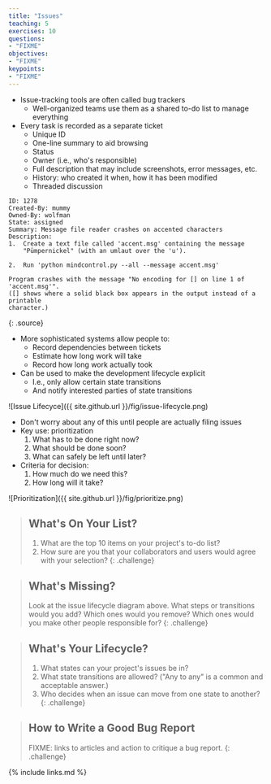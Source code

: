 ```yaml
---
title: "Issues"
teaching: 5
exercises: 10
questions:
- "FIXME"
objectives:
- "FIXME"
keypoints:
- "FIXME"
---
```


*   Issue-tracking tools are often called bug trackers
    *   Well-organized teams use them as a shared to-do list to manage everything
*   Every task is recorded as a separate ticket
    *   Unique ID
    *   One-line summary to aid browsing
    *   Status
    *   Owner (i.e., who's responsible)
    *   Full description that may include screenshots, error messages, etc.
    *   History: who created it when, how it has been modified
    *   Threaded discussion

~~~
ID: 1278
Created-By: mummy
Owned-By: wolfman
State: assigned
Summary: Message file reader crashes on accented characters
Description:
1.  Create a text file called 'accent.msg' containing the message
    "Pümpernickel" (with an umlaut over the 'u').

2.  Run 'python mindcontrol.py --all --message accent.msg'

Program crashes with the message "No encoding for [] on line 1 of 'accent.msg'".
([] shows where a solid black box appears in the output instead of a printable
character.)
~~~
{: .source}

*   More sophisticated systems allow people to:
    *   Record dependencies between tickets
    *   Estimate how long work will take
    *   Record how long work actually took
*   Can be used to make the development lifecycle explicit
    *   I.e., only allow certain state transitions
    *   And notify interested parties of state transitions

![Issue Lifecyce]({{ site.github.url }}/fig/issue-lifecycle.png)

*   Don't worry about any of this until people are actually filing issues
*   Key use: prioritization
    1.  What has to be done right now?
    2.  What should be done soon?
    3.  What can safely be left until later?
*   Criteria for decision:
    1.  How much do we need this?
    2.  How long will it take?

![Prioritization]({{ site.github.url }}/fig/prioritize.png)

> ## What's On Your List?
>
> 1.  What are the top 10 items on your project's to-do list?
> 2.  How sure are you that your collaborators and users would agree with your selection?
{: .challenge}

> ## What's Missing?
>
> Look at the issue lifecycle diagram above.
> What steps or transitions would you add?
> Which ones would you remove?
> Which ones would you make other people responsible for?
{: .challenge}

> ## What's Your Lifecycle?
>
> 1.  What states can your project's issues be in?
> 2.  What state transitions are allowed?  ("Any to any" is a common and acceptable answer.)
> 3.  Who decides when an issue can move from one state to another?
{: .challenge}

> ## How to Write a Good Bug Report
>
> FIXME: links to articles and action to critique a bug report.
{: .challenge}

{% include links.md %}
